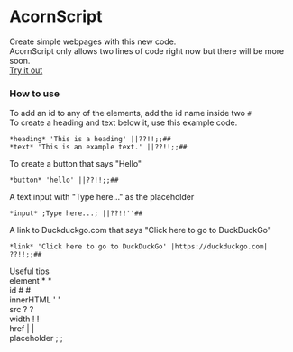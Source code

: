 # AcornScript
Create simple webpages with this new code.  
AcornScript only allows two lines of code right now but there will be more soon.  
[Try it out](https://lb123658.github.io/AcornScript/)
### How to use
To add an id to any of the elements, add the id name inside two ```#```  
To create a heading and text below it, use this example code. 
```AcornScript
*heading* 'This is a heading' ||??!!;;##
*text* 'This is an example text.' ||??!!;;##
```
To create a button that says "Hello" 
```
*button* 'hello' ||??!!;;##
```  
A text input with "Type here..." as the placeholder 
```
*input* ;Type here...; ||??!!''##
```  
A link to Duckduckgo.com that says "Click here to go to DuckDuckGo" 
```
*link* 'Click here to go to DuckDuckGo' |https://duckduckgo.com| ??!!;;##
```  
Useful tips  
element * *  
id # #  
innerHTML ' '  
src ? ?  
width ! !   
href | |  
placeholder ; ;  
